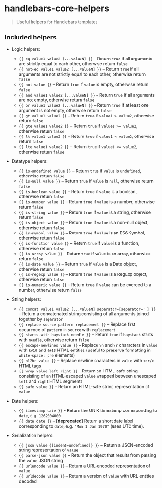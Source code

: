 # handlebars-core-helpers

> Useful helpers for Handlebars templates

## Included helpers

- Logic helpers:
	- `{{ eq value1 value2 [...valueN] }}` – Return `true` if all arguments are strictly equal to each other, otherwise return `false`
	- `{{ not-eq value1 value2 [...valueN] }}` – Return `true` if all arguments are not strictly equal to each other, otherwise return `false`
	- `{{ not value }}` – Return `true` if `value` is empty, otherwise return `false`
	- `{{ and value1 value2 [...valueN] }}` – Return `true` if all arguments are not empty, otherwise return `false`
	- `{{ or value1 value2 [...valueN] }}` – Return `true` if at least one argument is not empty, otherwise return `false`
	- `{{ gt value1 value2 }}` – Return `true` if `value1 > value2`, otherwise return `false`
	- `{{ gte value1 value2 }}` – Return `true` if `value1 >= value2`, otherwise return `false`
	- `{{ lt value1 value2 }}` – Return `true` if `value1 < value2`, otherwise return `false`
	- `{{ lte value1 value2 }}` – Return `true` if `value1 <= value2`, otherwise return `false`

- Datatype helpers:
	- `{{ is-undefined value }}` – Return `true` if `value` is `undefined`, otherwise return `false`
	- `{{ is-null value }}` – Return `true` if `value` is `null`, otherwise return `false`
	- `{{ is-boolean value }}` – Return `true` if `value` is a boolean, otherwise return `false`
	- `{{ is-number value }}` – Return `true` if `value` is a number, otherwise return `false`
	- `{{ is-string value }}` – Return `true` if `value` is a string, otherwise return `false`
	- `{{ is-object value }}` – Return `true` if `value` is a non-null object, otherwise return `false`
	- `{{ is-symbol value }}` – Return `true` if `value` is an ES6 Symbol, otherwise return `false`
	- `{{ is-function value }}` – Return `true` if `value` is a function, otherwise return `false`
	- `{{ is-array value }}` – Return `true` if `value` is an array, otherwise return `false`
	- `{{ is-date value }}` – Return `true` if `value` is a Date object, otherwise return `false`
	- `{{ is-regexp value }}` – Return `true` if `value` is a RegExp object, otherwise return `false`
	- `{{ is-numeric value }}` – Return `true` if `value` can be coerced to a number, otherwise return `false`

- String helpers:
	- `{{ concat value1 value2 [...valueN] separator=[separator=''] }}` – Return a concatenated string consisting of all arguments joined together by `separator`
	- `{{ replace source pattern replacement }}` – Replace first occurence of `pattern` in `source` with `replacement`
	- `{{ starts-with haystack needle }}` – Return `true` if `haystack` starts with `needle`, otherwise return `false`
	- `{{ escape-newlines value }}` – Replace `\n` and `\r` characters in `value` with `&#10` and `&#13` HTML entities (useful to preserve formatting in `white-space: pre` elements)
	- `{{ nl2br value }}` – Replace newline characters in `value` with `<br/>` HTML tags
	- `{{ wrap value left right }}` – Return an HTML-safe string consisting of an HTML-escaped `value` wrapped between unescaped `left` and `right` HTML segments
	- `{{ safe value }}` – Return an HTML-safe string representation of `value`

- Date helpers:
	- `{{ timestamp date }}` – Return the UNIX timestamp corresponding to `date`, e.g. `1262304000`
	-  `{{ date date }}` – **[deprecated]** Return a short date label corresponding to `date`, e.g. `"Mon 1 Jan 1970"` (uses UTC time).

- Serialization helpers:
	- `{{ json value {[indent=undefined]} }}` – Return a JSON-encoded string representation of `value`
	- `{{ parse-json value }}` – Return the object that results from parsing the `value` JSON string
	- `{{ urlencode value }}` – Return a URL-encoded representation of `value`
	- `{{ urldecode value }}` – Return a version of `value` with URL entities decoded
